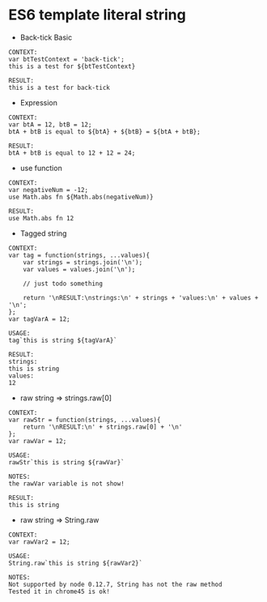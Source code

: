 # ES6 template literal string
+ Back-tick Basic
```
CONTEXT: 
var btTestContext = 'back-tick';
this is a test for ${btTestContext}

RESULT:
this is a test for back-tick
```
+ Expression
```
CONTEXT:
var btA = 12, btB = 12;
btA + btB is equal to ${btA} + ${btB} = ${btA + btB};

RESULT:
btA + btB is equal to 12 + 12 = 24;
```
+ use function
```
CONTEXT:
var negativeNum = -12;
use Math.abs fn ${Math.abs(negativeNum)}

RESULT:
use Math.abs fn 12
```
+ Tagged string
```
CONTEXT:
var tag = function(strings, ...values){
    var strings = strings.join('\n');
    var values = values.join('\n');

    // just todo something

    return '\nRESULT:\nstrings:\n' + strings + 'values:\n' + values + '\n';
};
var tagVarA = 12;

USAGE:
tag`this is string ${tagVarA}`
```
```
RESULT:
strings:
this is string 
values:
12
```
+ raw string => strings.raw[0]
```
CONTEXT:
var rawStr = function(strings, ...values){
    return '\nRESULT:\n' + strings.raw[0] + '\n'
};
var rawVar = 12;

USAGE:
rawStr`this is string ${rawVar}`

NOTES:
the rawVar variable is not show!
```
```
RESULT:
this is string 
```
+ raw string => String.raw
```
CONTEXT:
var rawVar2 = 12;

USAGE:
String.raw`this is string ${rawVar2}`

NOTES:
Not supported by node 0.12.7, String has not the raw method
Tested it in chrome45 is ok!
```
